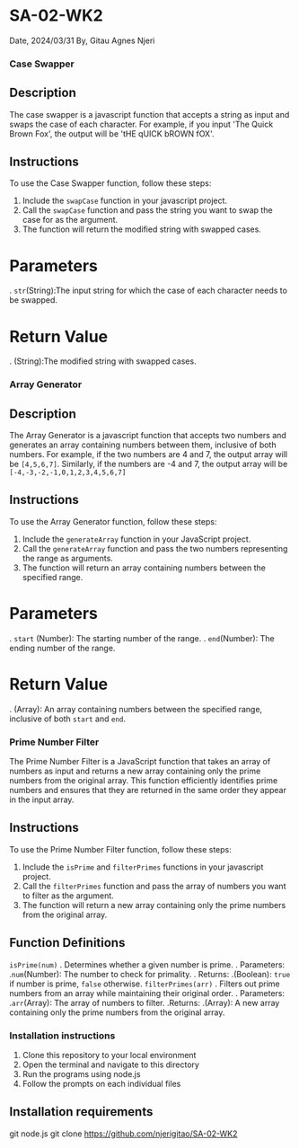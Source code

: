 # SA-02-WK2
Date, 2024/03/31
By, Gitau Agnes Njeri

### Case Swapper
## Description
The case swapper is a javascript function that accepts a string as input and swaps the case of each character. For example, if you input 'The Quick Brown Fox', the output will be 'tHE qUICK bROWN fOX'.
## Instructions
To use the Case Swapper function, follow these steps:
1. Include the `swapCase` function in your javascript project.
2. Call the `swapCase` function and pass the string you want to swap the case for as the argument.
3. The function will return the modified string with swapped cases.
# Parameters
. `str`(String):The input string for which the case of each character needs to be swapped.
# Return Value
. (String):The modified string with swapped cases.

### Array Generator
## Description
The Array Generator is a javascript function that accepts two numbers and generates an array containing numbers between them, inclusive of both numbers. For example, if the two numbers are 4 and 7, the output array will be `[4,5,6,7]`. Similarly, if the numbers are -4 and 7, the output array will be `[-4,-3,-2,-1,0,1,2,3,4,5,6,7]`
## Instructions
To use the Array Generator function, follow these steps:
1. Include the `generateArray` function in your JavaScript project.
2. Call the `generateArray` function and pass the two numbers representing the range as arguments.
3. The function will return an array containing numbers between the specified range.
# Parameters
. `start` (Number): The starting number of the range.
. `end`(Number): The ending number of the range.
# Return Value
. (Array): An array containing numbers between the specified range, inclusive of both `start` and `end`.

### Prime Number Filter
The Prime Number Filter is a JavaScript function that takes an array of numbers as input and returns a new array containing only the prime numbers from the original array. This function efficiently identifies prime numbers and ensures that they are returned in the same order they appear in the input array.
## Instructions
To use the Prime Number Filter function, follow these steps:
1. Include the `isPrime` and `filterPrimes` functions in your javascript project.
2. Call the `filterPrimes` function and pass the array of numbers you want to filter as the argument.
3. The function will return a new array containing only the prime numbers from the original array.
## Function Definitions
`isPrime(num)`
. Determines whether a given number is prime.
. Parameters:
 .`num`(Number): The number to check for primality.
. Returns:
 .(Boolean): `true` if number is prime, `false` otherwise.
`filterPrimes(arr)`
. Filters out prime numbers from an array while maintaining their original order.
. Parameters:
 .`arr`(Array): The array of numbers to filter.
 .Returns:
  .(Array): A new array containing only the prime numbers from the original array.
  ### Installation instructions
  1. Clone this repository to your local environment
  2. Open the terminal and navigate to this directory
  3. Run the programs using node.js
  4. Follow the prompts on each individual files
## Installation requirements
git node.js
git clone https://github.com/njerigitao/SA-02-WK2

  
  
